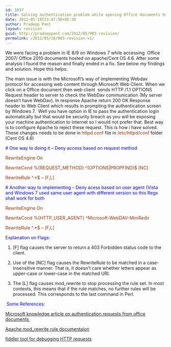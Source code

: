 ```yaml
---
id: 1037
title: Solving authentication problem while opening Office documents hosted on Apache in IE8/IE9 on Windows 7
date: 2012-05-18T23:47:58+05:30
author: Pradeep Pant
layout: revision
guid: http://pradeeppant.com/2012/05/903-revision/
permalink: /2012/05/18/903-revision-v1/
---
```

We were facing a problem in IE 8/9 on Windows 7 while accessing  Office 2007/ Office 2010 documents hosted on apache/Cent OS 4.6. After some analysis I found the reason and finally ended in a fix. See below my findings and solution. Hope this helps:

The main issue is with the Microsoft&#8217;s way of implementing Webdav protocol for accessing web content through Microsoft Web Client. When we click on a Office document then web client  sends HTTP /1.1 OPTIONS Request header to server to check the WebDav communication (My server doesn&#8217;t have WebDav). In response Apache return 200 OK Response header to Web Client which results in prompting the authentication screen by Windows 7.  Well you have option in IE to pass the authentication login automatically but that would be security breach as you will be exposing your machine authentication to internet so I would not prefer that. Best way is to configure Apache to reject these request. This is how i have solved. These changes needs to be done in <span style="color:#993300;">httpd.conf</span> file in <span style="color:#993300;">/etc/httpd/conf</span> folder (Cent OS 4.6)

<span style="color:#0000ff;"># One way to doing it &#8211; Deny access based on request method</span>

<span style="color:#993300;">RewriteEngine On</span>

<span style="color:#993300;">RewriteCond %{REQUEST_METHOD} ^(OPTIONS|PROPFIND)$ [NC]</span>

<span style="color:#993300;">RewriteRule ^.*$ &#8211; [F,L]</span>

<span style="color:#0000ff;"># Another way to implementing &#8211; Deny acess based on user agent (Vista and Windows 7 used same user agent with different version so this Regx shall work for both</span>

<span style="color:#993300;">RewriteEngine On</span>

<span style="color:#993300;">RewriteCond %{HTTP_USER_AGENT} ^Microsoft-WebDAV-MiniRedir</span>

<span style="color:#993300;">RewriteRule ^.*$ &#8211; [F,L]</span>

<span style="color:#0000ff;">Explanation on Flags:</span>

1. [F] flag causes the server to return a 403 Forbidden status code to the client.

2. Use of the [NC] flag causes the RewriteRule to be matched in a case-insensitive manner. That is, it doesn&#8217;t care whether letters appear as upper-case or lower-case in the matched URI.

3. The [L] flag causes mod_rewrite to stop processing the rule set. In most contexts, this means that if the rule matches, no further rules will be processed. This corresponds to the last command in Perl.

<span style="color:#0000ff;"> Some References:</span>

[Microsoft knowledge article on authentication requests from office documents ](http://support.microsoft.com/kb/2019105)

[Apache mod_rewrite rule documentaion](http://httpd.apache.org/docs/current/mod/mod_rewrite.html)

[fiddler tool for debugging HTTP requests](http://www.fiddler2.com/fiddler2/)